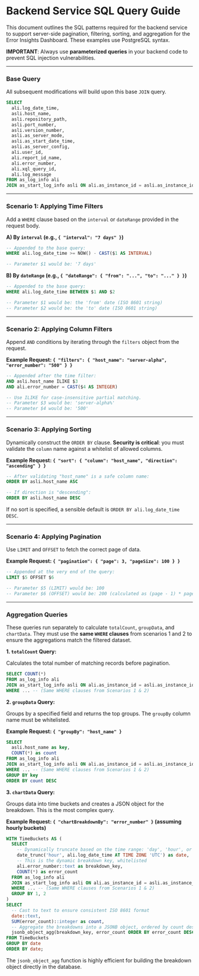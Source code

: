 # Backend Service SQL Query Guide

This document outlines the SQL patterns required for the backend service to support server-side pagination, filtering, sorting, and aggregation for the Error Insights Dashboard. These examples use PostgreSQL syntax.

**IMPORTANT**: Always use **parameterized queries** in your backend code to prevent SQL injection vulnerabilities.

---

### Base Query

All subsequent modifications will build upon this base `JOIN` query.

```sql
SELECT
  ali.log_date_time,
  asli.host_name,
  asli.repository_path,
  asli.port_number,
  asli.version_number,
  asli.as_server_mode,
  asli.as_start_date_time,
  asli.as_server_config,
  ali.user_id,
  ali.report_id_name,
  ali.error_number,
  ali.xql_query_id,
  ali.log_message
FROM as_log_info ali
JOIN as_start_log_info asli ON ali.as_instance_id = asli.as_instance_id
```

---

### Scenario 1: Applying Time Filters

Add a `WHERE` clause based on the `interval` or `dateRange` provided in the request body.

**A) By `interval` (e.g., `{ "interval": "7 days" }`)**

```sql
-- Appended to the base query:
WHERE ali.log_date_time >= NOW() - CAST($1 AS INTERVAL)

-- Parameter $1 would be: '7 days'
```

**B) By `dateRange` (e.g., `{ "dateRange": { "from": "...", "to": "..." } }`)**

```sql
-- Appended to the base query:
WHERE ali.log_date_time BETWEEN $1 AND $2

-- Parameter $1 would be: the 'from' date (ISO 8601 string)
-- Parameter $2 would be: the 'to' date (ISO 8601 string)
```

---

### Scenario 2: Applying Column Filters

Append `AND` conditions by iterating through the `filters` object from the request.

**Example Request: `{ "filters": { "host_name": "server-alpha", "error_number": "500" } }`**

```sql
-- Appended after the time filter:
AND asli.host_name ILIKE $3
AND ali.error_number = CAST($4 AS INTEGER)

-- Use ILIKE for case-insensitive partial matching.
-- Parameter $3 would be: 'server-alpha%'
-- Parameter $4 would be: '500'
```

---

### Scenario 3: Applying Sorting

Dynamically construct the `ORDER BY` clause. **Security is critical**: you must validate the `column` name against a whitelist of allowed columns.

**Example Request: `{ "sort": { "column": "host_name", "direction": "ascending" } }`**

```sql
-- After validating "host_name" is a safe column name:
ORDER BY asli.host_name ASC

-- If direction is "descending":
ORDER BY asli.host_name DESC
```

If no sort is specified, a sensible default is `ORDER BY ali.log_date_time DESC`.

---

### Scenario 4: Applying Pagination

Use `LIMIT` and `OFFSET` to fetch the correct page of data.

**Example Request: `{ "pagination": { "page": 3, "pageSize": 100 } }`**

```sql
-- Appended at the very end of the query:
LIMIT $5 OFFSET $6

-- Parameter $5 (LIMIT) would be: 100
-- Parameter $6 (OFFSET) would be: 200 (calculated as (page - 1) * pageSize)
```

---

### Aggregation Queries

These queries run separately to calculate `totalCount`, `groupData`, and `chartData`. They must use the **same `WHERE` clauses** from scenarios 1 and 2 to ensure the aggregations match the filtered dataset.

**1. `totalCount` Query:**

Calculates the total number of matching records before pagination.

```sql
SELECT COUNT(*)
FROM as_log_info ali
JOIN as_start_log_info asli ON ali.as_instance_id = asli.as_instance_id
WHERE ... -- (Same WHERE clauses from Scenarios 1 & 2)
```

**2. `groupData` Query:**

Groups by a specified field and returns the top groups. The `groupBy` column name must be whitelisted.

**Example Request: `{ "groupBy": "host_name" }`**

```sql
SELECT
  asli.host_name as key,
  COUNT(*) as count
FROM as_log_info ali
JOIN as_start_log_info asli ON ali.as_instance_id = asli.as_instance_id
WHERE ... -- (Same WHERE clauses from Scenarios 1 & 2)
GROUP BY key
ORDER BY count DESC
```

**3. `chartData` Query:**

Groups data into time buckets and creates a JSON object for the breakdown. This is the most complex query.

**Example Request: `{ "chartBreakdownBy": "error_number" }` (assuming hourly buckets)**

```sql
WITH TimeBuckets AS (
  SELECT
    -- Dynamically truncate based on the time range: 'day', 'hour', or '30 minute'
    date_trunc('hour', ali.log_date_time AT TIME ZONE 'UTC') as date,
    -- This is the dynamic breakdown key, whitelisted
    ali.error_number::text as breakdown_key,
    COUNT(*) as error_count
  FROM as_log_info ali
  JOIN as_start_log_info asli ON ali.as_instance_id = asli.as_instance_id
  WHERE ... -- (Same WHERE clauses from Scenarios 1 & 2)
  GROUP BY 1, 2
)
SELECT
  -- Cast to text to ensure consistent ISO 8601 format
  date::text,
  SUM(error_count)::integer as count,
  -- Aggregate the breakdowns into a JSONB object, ordered by count descending
  jsonb_object_agg(breakdown_key, error_count ORDER BY error_count DESC) as breakdown
FROM TimeBuckets
GROUP BY date
ORDER BY date;
```
The `jsonb_object_agg` function is highly efficient for building the breakdown object directly in the database.
